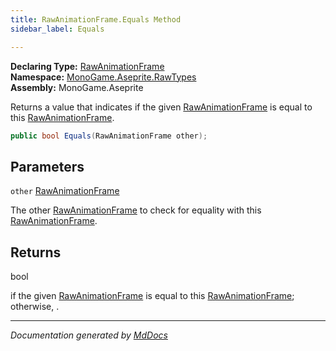 ```yaml
---
title: RawAnimationFrame.Equals Method
sidebar_label: Equals

---
```


**Declaring Type:** [RawAnimationFrame](../)  
**Namespace:** [MonoGame.Aseprite.RawTypes](../../)  
**Assembly:** MonoGame.Aseprite

Returns a value that indicates if the given [RawAnimationFrame](../) is equal to this [RawAnimationFrame](../).

```csharp
public bool Equals(RawAnimationFrame other);
```

## Parameters

`other`  [RawAnimationFrame](../)

The other [RawAnimationFrame](../) to check for equality with this [RawAnimationFrame](../).

## Returns

bool

 if the given [RawAnimationFrame](../) is equal to this [RawAnimationFrame](../); otherwise, .

___

*Documentation generated by [MdDocs](https://github.com/ap0llo/mddocs)*
